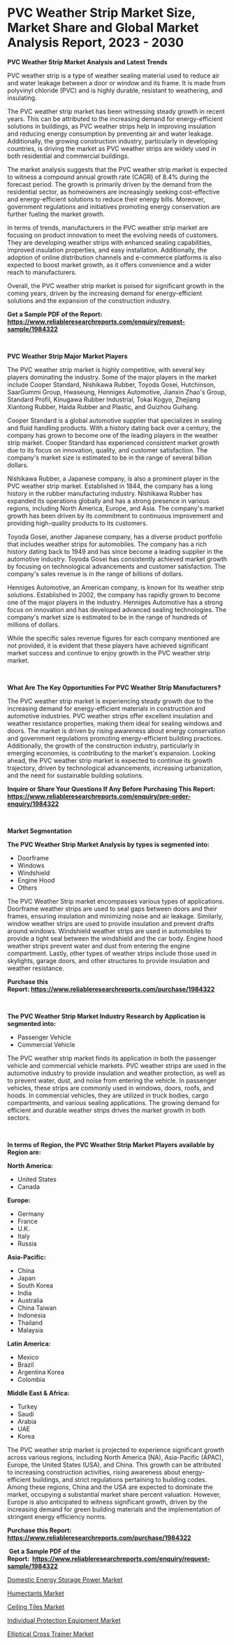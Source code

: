 <p><h1>PVC Weather Strip Market Size, Market Share and Global Market Analysis Report, 2023 - 2030</h1></p><p><strong>PVC Weather Strip Market Analysis and Latest Trends</strong></p>
<p><p>PVC weather strip is a type of weather sealing material used to reduce air and water leakage between a door or window and its frame. It is made from polyvinyl chloride (PVC) and is highly durable, resistant to weathering, and insulating.</p><p>The PVC weather strip market has been witnessing steady growth in recent years. This can be attributed to the increasing demand for energy-efficient solutions in buildings, as PVC weather strips help in improving insulation and reducing energy consumption by preventing air and water leakage. Additionally, the growing construction industry, particularly in developing countries, is driving the market as PVC weather strips are widely used in both residential and commercial buildings.</p><p>The market analysis suggests that the PVC weather strip market is expected to witness a compound annual growth rate (CAGR) of 8.4% during the forecast period. The growth is primarily driven by the demand from the residential sector, as homeowners are increasingly seeking cost-effective and energy-efficient solutions to reduce their energy bills. Moreover, government regulations and initiatives promoting energy conservation are further fueling the market growth.</p><p>In terms of trends, manufacturers in the PVC weather strip market are focusing on product innovation to meet the evolving needs of customers. They are developing weather strips with enhanced sealing capabilities, improved insulation properties, and easy installation. Additionally, the adoption of online distribution channels and e-commerce platforms is also expected to boost market growth, as it offers convenience and a wider reach to manufacturers.</p><p>Overall, the PVC weather strip market is poised for significant growth in the coming years, driven by the increasing demand for energy-efficient solutions and the expansion of the construction industry.</p></p>
<p><strong>Get a Sample PDF of the Report:&nbsp; <a href="https://www.reliableresearchreports.com/enquiry/request-sample/1984322">https://www.reliableresearchreports.com/enquiry/request-sample/1984322</a></strong></p>
<p>&nbsp;</p>
<p><strong>PVC Weather Strip Major Market Players</strong></p>
<p><p>The PVC weather strip market is highly competitive, with several key players dominating the industry. Some of the major players in the market include Cooper Standard, Nishikawa Rubber, Toyoda Gosei, Hutchinson, SaarGummi Group, Hwaseung, Henniges Automotive, Jianxin Zhao's Group, Standard Profil, Kinugawa Rubber Industrial, Tokai Kogyo, Zhejiang Xiantong Rubber, Haida Rubber and Plastic, and Guizhou Guihang.</p><p>Cooper Standard is a global automotive supplier that specializes in sealing and fluid handling products. With a history dating back over a century, the company has grown to become one of the leading players in the weather strip market. Cooper Standard has experienced consistent market growth due to its focus on innovation, quality, and customer satisfaction. The company's market size is estimated to be in the range of several billion dollars.</p><p>Nishikawa Rubber, a Japanese company, is also a prominent player in the PVC weather strip market. Established in 1844, the company has a long history in the rubber manufacturing industry. Nishikawa Rubber has expanded its operations globally and has a strong presence in various regions, including North America, Europe, and Asia. The company's market growth has been driven by its commitment to continuous improvement and providing high-quality products to its customers.</p><p>Toyoda Gosei, another Japanese company, has a diverse product portfolio that includes weather strips for automobiles. The company has a rich history dating back to 1949 and has since become a leading supplier in the automotive industry. Toyoda Gosei has consistently achieved market growth by focusing on technological advancements and customer satisfaction. The company's sales revenue is in the range of billions of dollars.</p><p>Henniges Automotive, an American company, is known for its weather strip solutions. Established in 2002, the company has rapidly grown to become one of the major players in the industry. Henniges Automotive has a strong focus on innovation and has developed advanced sealing technologies. The company's market size is estimated to be in the range of hundreds of millions of dollars.</p><p>While the specific sales revenue figures for each company mentioned are not provided, it is evident that these players have achieved significant market success and continue to enjoy growth in the PVC weather strip market.</p></p>
<p>&nbsp;</p>
<p><strong>What Are The Key Opportunities For PVC Weather Strip Manufacturers?</strong></p>
<p><p>The PVC weather strip market is experiencing steady growth due to the increasing demand for energy-efficient materials in construction and automotive industries. PVC weather strips offer excellent insulation and weather resistance properties, making them ideal for sealing windows and doors. The market is driven by rising awareness about energy conservation and government regulations promoting energy-efficient building practices. Additionally, the growth of the construction industry, particularly in emerging economies, is contributing to the market's expansion. Looking ahead, the PVC weather strip market is expected to continue its growth trajectory, driven by technological advancements, increasing urbanization, and the need for sustainable building solutions.</p></p>
<p><strong>Inquire or Share Your Questions If Any Before Purchasing This Report: <a href="https://www.reliableresearchreports.com/enquiry/pre-order-enquiry/1984322">https://www.reliableresearchreports.com/enquiry/pre-order-enquiry/1984322</a></strong></p>
<p>&nbsp;</p>
<p><strong>Market Segmentation</strong></p>
<p><strong>The PVC Weather Strip Market Analysis by types is segmented into:</strong></p>
<p><ul><li>Doorframe</li><li>Windows</li><li>Windshield</li><li>Engine Hood</li><li>Others</li></ul></p>
<p><p>The PVC Weather Strip market encompasses various types of applications. Doorframe weather strips are used to seal gaps between doors and their frames, ensuring insulation and minimizing noise and air leakage. Similarly, window weather strips are used to provide insulation and prevent drafts around windows. Windshield weather strips are used in automobiles to provide a tight seal between the windshield and the car body. Engine hood weather strips prevent water and dust from entering the engine compartment. Lastly, other types of weather strips include those used in skylights, garage doors, and other structures to provide insulation and weather resistance.</p></p>
<p><strong>Purchase this Report:&nbsp;<a href="https://www.reliableresearchreports.com/purchase/1984322">https://www.reliableresearchreports.com/purchase/1984322</a></strong></p>
<p>&nbsp;</p>
<p><strong>The PVC Weather Strip Market Industry Research by Application is segmented into:</strong></p>
<p><ul><li>Passenger Vehicle</li><li>Commercial Vehicle</li></ul></p>
<p><p>The PVC weather strip market finds its application in both the passenger vehicle and commercial vehicle markets. PVC weather strips are used in the automotive industry to provide insulation and weather protection, as well as to prevent water, dust, and noise from entering the vehicle. In passenger vehicles, these strips are commonly used in windows, doors, roofs, and hoods. In commercial vehicles, they are utilized in truck bodies, cargo compartments, and various sealing applications. The growing demand for efficient and durable weather strips drives the market growth in both sectors.</p></p>
<p>&nbsp;</p>
<p><strong>In terms of Region, the PVC Weather Strip Market Players available by Region are:</strong></p>
<p>
    <p> <strong> North America: </strong>
        <ul>
            <li>United States</li>
            <li>Canada</li>
        </ul>
        </p> 
    <p> <strong> Europe: </strong>
        <ul>
            <li>Germany</li>
            <li>France</li>
            <li>U.K.</li>
            <li>Italy</li>
            <li>Russia</li>
        </ul>
        </p> 
    <p> <strong> Asia-Pacific: </strong>
        <ul>
            <li>China</li>
            <li>Japan</li>
            <li>South Korea</li>
            <li>India</li>
            <li>Australia</li>
            <li>China Taiwan</li>
            <li>Indonesia</li>
            <li>Thailand</li>
            <li>Malaysia</li>
        </ul>
        </p> 
    <p> <strong> Latin America: </strong>
        <ul>
            <li>Mexico</li>
            <li>Brazil</li>
            <li>Argentina Korea</li>
            <li>Colombia</li>
        </ul>
        </p> 
    <p> <strong> Middle East & Africa: </strong>
        <ul>
            <li>Turkey</li>
            <li>Saudi</li>
            <li>Arabia</li>
            <li>UAE</li>
            <li>Korea</li>
        </ul>
    </p>
    </p>
<p><p>The PVC weather strip market is projected to experience significant growth across various regions, including North America (NA), Asia-Pacific (APAC), Europe, the United States (USA), and China. This growth can be attributed to increasing construction activities, rising awareness about energy-efficient buildings, and strict regulations pertaining to building codes. Among these regions, China and the USA are expected to dominate the market, occupying a substantial market share percent valuation. However, Europe is also anticipated to witness significant growth, driven by the increasing demand for green building materials and the implementation of stringent energy efficiency norms.</p></p>
<p><strong>Purchase this Report: <a href="https://www.reliableresearchreports.com/purchase/1984322">https://www.reliableresearchreports.com/purchase/1984322</a></strong></p>
<p>&nbsp;<strong>Get a Sample PDF of the Report:&nbsp;&nbsp;<a href="https://www.reliableresearchreports.com/enquiry/request-sample/1984322">https://www.reliableresearchreports.com/enquiry/request-sample/1984322</a></strong></p>
<p><strong></strong></p>
<p><p><a href="https://www.linkedin.com/pulse/decoding-domestic-energy-storage-power-market-deep-dive-latest-2wwjf/">Domestic Energy Storage Power Market</a></p><p><a href="https://medium.com/@sheilahaley2023/humectants-nbsp-market-focuses-on-market-share-size-and-projected-forecast-till-2030-fbdd0e3bd452">Humectants Market</a></p><p><a href="https://medium.com/@marvinwalsh2023/ceiling-tiles-market-comprehensive-assessment-by-type-application-and-geography-faba8bbfddd7">Ceiling Tiles Market</a></p><p><a href="https://medium.com/@claudekunze/individual-protection-equipment-market-insight-market-trends-growth-forecasted-from-2023-to-2030-1d01612acafd">Individual Protection Equipment Market</a></p><p><a href="https://medium.com/@aureliarice2023/elliptical-cross-trainer-market-size-and-market-trends-complete-industry-overview-2023-to-2030-5232c1932585">Elliptical Cross Trainer Market</a></p></p>